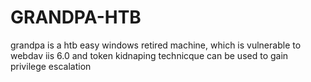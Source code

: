 # GRANDPA-HTB
grandpa is a htb easy windows retired machine, which is vulnerable to webdav iis 6.0 and token kidnaping technicque can be used to gain privilege escalation
